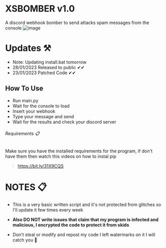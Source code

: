 # XSBOMBER v1.0

A discord webhook bomber to send attacks spam messages from the console
![image](https://user-images.githubusercontent.com/123257732/215266570-81544846-7c5a-4359-8ad9-3561d475b3db.png)

# Updates ⚒
- Note: Updating install.bat tomorrow
- 28/01/2023 Released to public ✔✔
- 23/01/2023 Patched Code ✔✔
## How To Use 
- Run main.py
- Wait for the console to load
- Insert your webhook
- Type your message and send
- Wait for the results and check your discord server
###### Requirements 📋
Make sure you have the installed requirements for the program, if don't have them then watch this videos on how to instal pip

>  https://bit.ly/31X9CQS

# NOTES 📋
- This is a very basic written script and it's not protected from glitches so I'll update it few times every week

- **Also DO NOT write issues that claim that my program is infected and malicious, I encrypted the code to protect it from skids**

- Don't steal or modify and repost my code I left watermarks on it I will catch you 🎯 

